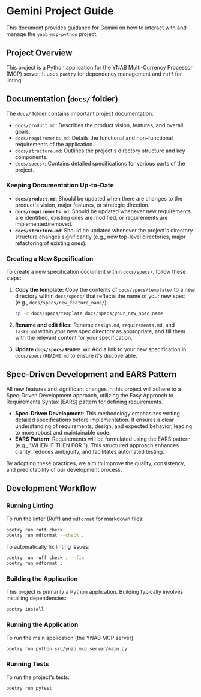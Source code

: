 # Gemini Project Guide

This document provides guidance for Gemini on how to interact with and manage the `ynab-mcp-python` project.

## Project Overview

This project is a Python application for the YNAB Multi-Currency Processor (MCP) server. It uses `poetry` for dependency
management and `ruff` for linting.

## Documentation (`docs/` folder)

The `docs/` folder contains important project documentation:

- `docs/product.md`: Describes the product vision, features, and overall goals.
- `docs/requirements.md`: Details the functional and non-functional requirements of the application.
- `docs/structure.md`: Outlines the project's directory structure and key components.
- `docs/specs/`: Contains detailed specifications for various parts of the project.

### Keeping Documentation Up-to-Date

- **`docs/product.md`**: Should be updated when there are changes to the product's vision, major features, or strategic
  direction.
- **`docs/requirements.md`**: Should be updated whenever new requirements are identified, existing ones are modified, or
  requirements are implemented/removed.
- **`docs/structure.md`**: Should be updated whenever the project's directory structure changes significantly (e.g., new
  top-level directories, major refactoring of existing ones).

### Creating a New Specification

To create a new specification document within `docs/specs/`, follow these steps:

1. **Copy the template:** Copy the contents of `docs/specs/template/` to a new directory within `docs/specs/` that
   reflects the name of your new spec (e.g., `docs/specs/new_feature_name/`).

   ```bash
   cp -r docs/specs/template docs/specs/your_new_spec_name
   ```

1. **Rename and edit files:** Rename `design.md`, `requirements.md`, and `tasks.md` within your new spec directory as
   appropriate, and fill them with the relevant content for your specification.

1. **Update `docs/specs/README.md`:** Add a link to your new specification in `docs/specs/README.md` to ensure it's
   discoverable.

## Spec-Driven Development and EARS Pattern

All new features and significant changes in this project will adhere to a Spec-Driven Development approach, utilizing the Easy Approach to Requirements Syntax (EARS) pattern for defining requirements.

- **Spec-Driven Development**: This methodology emphasizes writing detailed specifications before implementation. It ensures a clear understanding of requirements, design, and expected behavior, leading to more robust and maintainable code.
- **EARS Pattern**: Requirements will be formulated using the EARS pattern (e.g., "WHEN <trigger> IF <precondition> THEN <system response> FOR <feature>"). This structured approach enhances clarity, reduces ambiguity, and facilitates automated testing.

By adopting these practices, we aim to improve the quality, consistency, and predictability of our development process.

## Development Workflow

### Running Linting

To run the linter (Ruff) and `mdformat` for markdown files:

```bash
poetry run ruff check .
poetry run mdformat --check .
```

To automatically fix linting issues:

```bash
poetry run ruff check . --fix
poetry run mdformat .
```

### Building the Application

This project is primarily a Python application. Building typically involves installing dependencies:

```bash
poetry install
```

### Running the Application

To run the main application (the YNAB MCP server):

```bash
poetry run python src/ynab_mcp_server/main.py
```

### Running Tests

To run the project's tests:

```bash
poetry run pytest
```
